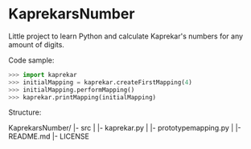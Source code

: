 # KaprekarsNumber
Little project to learn Python and calculate Kaprekar's numbers for any amount of digits.


Code sample: 
```python
>>> import kaprekar
>>> initialMapping = kaprekar.createFirstMapping(4)
>>> initialMapping.performMapping()
>>> kaprekar.printMapping(initialMapping)
```


Structure:

KaprekarsNumber/
|- src
|    |- kaprekar.py
|    |- prototypemapping.py
|
|- README.md
|- LICENSE
